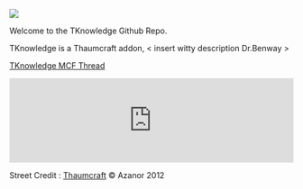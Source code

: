 ![](https://dl.dropbox.com/s/2vx47dxum3avudf/TKnoledge.png)

Welcome to the TKnowledge Github Repo.

TKnowledge is a Thaumcraft addon, < insert witty description Dr.Benway >

[TKnowledge MCF Thread](http://www.minecraftforum.net/forums/mapping-and-modding/minecraft-mods/wip-mods/2485826-thaumaturgical-knowledge-a-mod-focused-on)

<iframe src="https://widget.mcf.li/mc-mods/minecraft/thaumaturgical-knowledge" width="100%" style="border: none;"></iframe>

Street Credit :
[Thaumcraft](http://www.minecraftforum.net/topic/1585216-) © Azanor 2012
